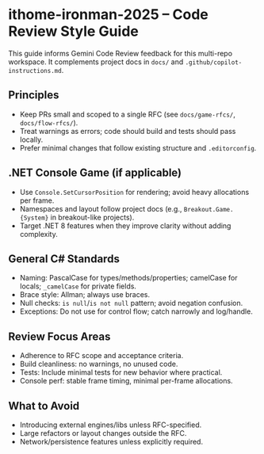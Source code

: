 # ithome-ironman-2025 – Code Review Style Guide

This guide informs Gemini Code Review feedback for this multi-repo workspace. It complements project docs in `docs/` and `.github/copilot-instructions.md`.

## Principles
- Keep PRs small and scoped to a single RFC (see `docs/game-rfcs/`, `docs/flow-rfcs/`).
- Treat warnings as errors; code should build and tests should pass locally.
- Prefer minimal changes that follow existing structure and `.editorconfig`.

## .NET Console Game (if applicable)
- Use `Console.SetCursorPosition` for rendering; avoid heavy allocations per frame.
- Namespaces and layout follow project docs (e.g., `Breakout.Game.{System}` in breakout-like projects).
- Target .NET 8 features when they improve clarity without adding complexity.

## General C# Standards
- Naming: PascalCase for types/methods/properties; camelCase for locals; `_camelCase` for private fields.
- Brace style: Allman; always use braces.
- Null checks: `is null`/`is not null` pattern; avoid negation confusion.
- Exceptions: Do not use for control flow; catch narrowly and log/handle.

## Review Focus Areas
- Adherence to RFC scope and acceptance criteria.
- Build cleanliness: no warnings, no unused code.
- Tests: Include minimal tests for new behavior where practical.
- Console perf: stable frame timing, minimal per-frame allocations.

## What to Avoid
- Introducing external engines/libs unless RFC-specified.
- Large refactors or layout changes outside the RFC.
- Network/persistence features unless explicitly required.
